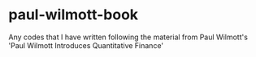 # paul-wilmott-book
Any codes that I have written following the material from Paul Wilmott's 'Paul Wilmott Introduces Quantitative Finance'
